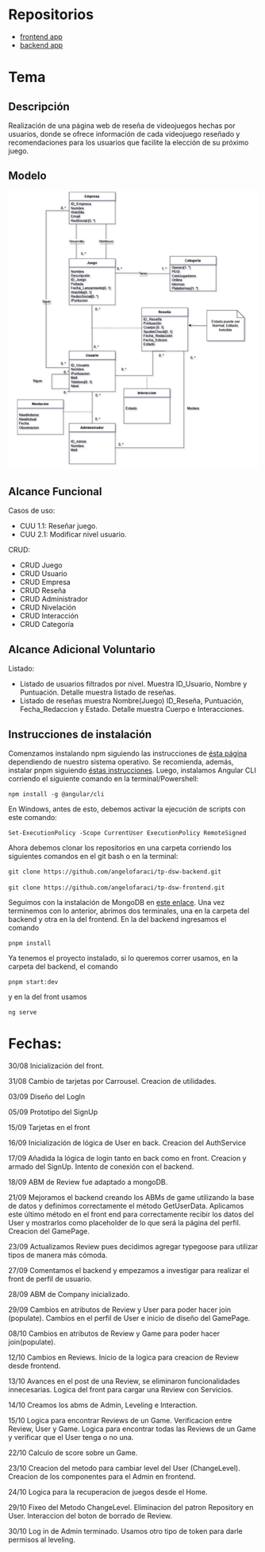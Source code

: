 # Repositorios #
- [frontend app](https://github.com/angelofaraci/tp-dsw-frontend "frontend app")
- [backend app](https://github.com/angelofaraci/tp-dsw-backend "backend app")
 
# Tema #
## Descripción ##
Realización de una página web de reseña de videojuegos hechas por usuarios, donde se ofrece información de cada videojuego reseñado y recomendaciones para los usuarios que facilite la elección de su próximo juego.
## Modelo ##
![Modelo de Dominio](https://github.com/angelofaraci/tp/blob/db26bb9a40f49eabd76474fadd07283ecde9d922/ModeloDominio.png)

## Alcance Funcional ##
Casos de uso:

- CUU 1.1: Reseñar juego.
- CUU 2.1: Modificar nivel usuario.

CRUD:

-	CRUD Juego
-	CRUD Usuario
-	CRUD Empresa
-	CRUD Reseña
-	CRUD Administrador
-	CRUD Nivelación
-	CRUD Interacción
-	CRUD Categoría


## Alcance Adicional Voluntario ##
Listado:

-	Listado de usuarios filtrados por nivel. Muestra ID_Usuario, Nombre y Puntuación. Detalle muestra listado de reseñas.
-	Listado de reseñas muestra Nombre(Juego) ID_Reseña, Puntuación, Fecha_Redaccion y Estado. Detalle muestra Cuerpo e Interacciones.

## Instrucciones de instalación ##
Comenzamos instalando npm siguiendo las instrucciones de [ésta página](https://docs.npmjs.com/downloading-and-installing-node-js-and-npm) dependiendo de nuestro sistema operativo. Se recomienda, además, instalar pnpm siguiendo [éstas instrucciones](https://pnpm.io/installation).
Luego, instalamos Angular CLI corriendo el siguiente comando en la terminal/Powershell:

    npm install -g @angular/cli

En Windows, antes de esto, debemos activar la ejecución de scripts con este comando:

    Set-ExecutionPolicy -Scope CurrentUser ExecutionPolicy RemoteSigned

Ahora debemos clonar los repositorios en una carpeta corriendo los siguientes comandos en el git bash o en la terminal:

    git clone https://github.com/angelofaraci/tp-dsw-backend.git

    git clone https://github.com/angelofaraci/tp-dsw-frontend.git

Seguimos con la instalación de MongoDB en [este enlace](https://www.mongodb.com/docs/manual/installation/).
Una vez terminemos con lo anterior, abrimos dos terminales, una en la carpeta del backend y otra en la del frontend. En la del backend ingresamos el comando

    pnpm install

Ya tenemos el proyecto instalado, si lo queremos correr usamos, en la carpeta del backend, el comando 

    pnpm start:dev
y en la del front usamos

    ng serve

# Fechas: #
30/08
Inicialización del front.

31/08
Cambio de tarjetas por Carrousel. Creacion de utilidades.

03/09
Diseño del LogIn

05/09
Prototipo del SignUp

15/09
Tarjetas en el front

16/09
Inicialización de lógica de User en back. Creacion del AuthService

17/09
Añadida la lógica de login tanto en back como en front. Creacion y armado del SignUp. Intento de conexión con el backend.

18/09
ABM de Review fue adaptado a mongoDB.

21/09
Mejoramos el backend creando los ABMs de game utilizando la base de datos y definimos correctamente el método GetUserData. Aplicamos este último método en el front end para correctamente recibir los datos del User y mostrarlos como placeholder de lo que será la página del perfil. Creacion del GamePage.

23/09
Actualizamos Review pues decidimos agregar typegoose para utilizar tipos de manera más cómoda.

27/09
Comentamos el backend y empezamos a investigar para realizar el front de perfil de usuario. 

28/09
ABM de Company inicializado.

29/09
Cambios en atributos de Review y User para poder hacer join (populate). Cambios en el perfil de User e inicio de diseño del GamePage.

08/10
Cambios en atributos de Review y Game para poder hacer join(populate).

12/10
Cambios en Reviews. Inicio de la logica para creacion de Review desde frontend.

13/10
Avances en el post de una Review, se eliminaron funcionalidades innecesarias. Logica del front para cargar una Review con Servicios.

14/10
Creamos los abms de Admin, Leveling e Interaction.

15/10
Logica para encontrar Reviews de un Game. Verificacion entre Review, User y Game. Logica para encontrar todas las Reviews de un Game y verificar que el User tenga o no una.

22/10
Calculo de score sobre un Game.

23/10
Creacion del metodo para cambiar level del User (ChangeLevel). Creacion de los componentes para el Admin en frontend.

24/10
Logica para la recuperacion de juegos desde el Home.

29/10
Fixeo del Metodo ChangeLevel. Eliminacion del patron Repository en User. Interaccion del boton de borrado de Review.

30/10
Log in de Admin terminado. Usamos otro tipo de token para darle permisos al leveling.
